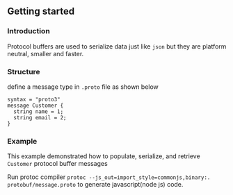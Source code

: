 ## Getting started
### Introduction
Protocol buffers are used to serialize data just like `json` but they are platform neutral, smaller and faster.

### Structure
define a message type in `.proto` file as shown below
```
syntax = "proto3"
message Customer {
  string name = 1;
  string email = 2;
}
```
### Example
This example demonstrated how to populate, serialize, and retrieve `Customer` protocol buffer messages

Run protoc compiler `protoc --js_out=import_style=commonjs,binary:. protobuf/message.proto` to generate javascript(node js) code.